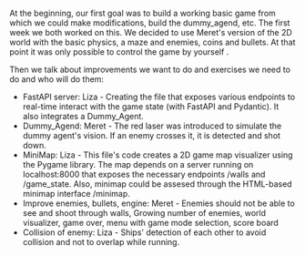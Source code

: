 At the beginning, our first goal was to build a working basic game from which we could make modifications, build the dummy_agend, etc.
The first week we both worked on this. We decided to use Meret's version of the 2D world with the basic physics, a maze and enemies, coins and bullets.
At that point it was only possible to control the game by yourself .

Then we talk about improvements we want to do and exercises we need to do and who will do them:

* FastAPI server: Liza  - Creating the file that exposes various endpoints to real-time interact with the game state (with FastAPI and Pydantic). It also integrates a Dummy_Agent.
* Dummy_Agend: Meret - The red laser was introduced to simulate the dummy agent's vision. If an enemy crosses it, it is detected and shot down. 
* MiniMap: Liza  - This file's code creates a 2D game map visualizer using the Pygame library. The map depends on a server running on localhost:8000 that exposes the necessary endpoints /walls and /game_state. Also, minimap could be assesed through the HTML-based minimap interface /minimap.
* Improve enemies, bullets, engine: Meret - Enemies should not be able to see and shoot through walls, Growing number of enemies, world visualizer, game over, menu with game mode selection, score board
* Collision of enemy: Liza - Ships' detection of each other to avoid collision and not to overlap while running.
